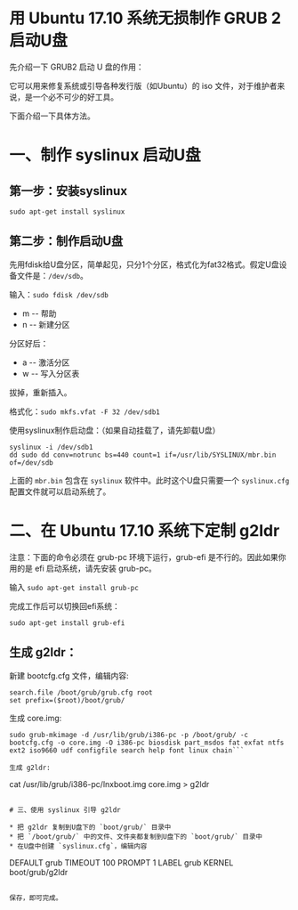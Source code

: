 # 用 Ubuntu 17.10 系统无损制作 GRUB 2 启动U盘
先介绍一下 GRUB2 启动 U 盘的作用：

它可以用来修复系统或引导各种发行版（如Ubuntu）的 iso 文件，对于维护者来说，是一个必不可少的好工具。

下面介绍一下具体方法。

# 一、制作 syslinux 启动U盘
## 第一步：安装syslinux
```
sudo apt-get install syslinux
```

## 第二步：制作启动U盘

先用fdisk给U盘分区，简单起见，只分1个分区，格式化为fat32格式。假定U盘设备文件是：`/dev/sdb`。

输入：`sudo fdisk /dev/sdb`

* m -- 帮助
* n -- 新建分区

分区好后：
* a -- 激活分区
* w -- 写入分区表

拔掉，重新插入。

格式化：`sudo mkfs.vfat -F 32 /dev/sdb1`

使用syslinux制作启动盘：（如果自动挂载了，请先卸载U盘）

```
syslinux -i /dev/sdb1
dd sudo dd conv=notrunc bs=440 count=1 if=/usr/lib/SYSLINUX/mbr.bin of=/dev/sdb
```

上面的 `mbr.bin` 包含在 `syslinux` 软件中。此时这个U盘只需要一个 `syslinux.cfg` 配置文件就可以启动系统了。

# 二、在 Ubuntu 17.10 系统下定制 g2ldr
注意：下面的命令必须在 grub-pc 环境下运行，grub-efi 是不行的。因此如果你用的是 efi 启动系统，请先安装 grub-pc。

输入 `sudo apt-get install grub-pc`

完成工作后可以切换回efi系统：

```
sudo apt-get install grub-efi
```

## 生成 g2ldr：

新建 bootcfg.cfg 文件，编辑内容:
```
search.file /boot/grub/grub.cfg root
set prefix=($root)/boot/grub/
```

生成 core.img:
```
sudo grub-mkimage -d /usr/lib/grub/i386-pc -p /boot/grub/ -c bootcfg.cfg -o core.img -O i386-pc biosdisk part_msdos fat exfat ntfs ext2 iso9660 udf configfile search help font linux chain```

生成 g2ldr:
```
cat /usr/lib/grub/i386-pc/lnxboot.img core.img > g2ldr
```

# 三、使用 syslinux 引导 g2ldr

* 把 g2ldr 复制到U盘下的 `boot/grub/` 目录中
* 把 `/boot/grub/` 中的文件、文件夹都复制到U盘下的 `boot/grub/` 目录中
* 在U盘中创建 `syslinux.cfg`，编辑内容
```
DEFAULT grub
TIMEOUT 100
PROMPT 1
LABEL grub
KERNEL boot/grub/g2ldr
```

保存，即可完成。

